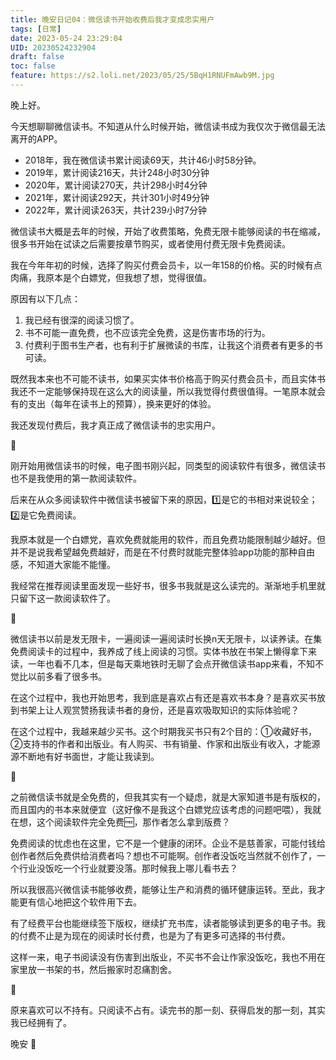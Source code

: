 ```yaml
---
title: 晚安日记04：微信读书开始收费后我才变成忠实用户
tags: [日常]
date: 2023-05-24 23:29:04
UID: 20230524232904
draft: false
toc: false
feature: https://s2.loli.net/2023/05/25/5BqH1RNUFmAwb9M.jpg
---
```


晚上好。

今天想聊聊微信读书。不知道从什么时候开始，微信读书成为我仅次于微信最无法离开的APP。

- 2018年，我在微信读书累计阅读69天，共计46小时58分钟。
- 2019年，累计阅读216天，共计248小时30分钟
- 2020年，累计阅读270天，共计298小时4分钟
- 2021年，累计阅读292天，共计301小时49分钟
- 2022年，累计阅读263天，共计239小时7分钟

微信读书大概是去年的时候，开始了收费策略，免费无限卡能够阅读的书在缩减，很多书开始在试读之后需要按章节购买，或者使用付费无限卡免费阅读。

我在今年年初的时候，选择了购买付费会员卡，以一年158的价格。买的时候有点肉痛，我原本是个白嫖党，但我想了想，觉得很值。

<!--more-->

原因有以下几点：
1. 我已经有很深的阅读习惯了。
2. 书不可能一直免费，也不应该完全免费，这是伤害市场的行为。
3. 付费利于图书生产者，也有利于扩展微读的书库，让我这个消费者有更多的书可读。

既然我本来也不可能不读书，如果买实体书价格高于购买付费会员卡，而且实体书我还不一定能够保持现在这么大的阅读量，所以我觉得付费很值得。一笔原本就会有的支出（每年在读书上的预算），换来更好的体验。

我还发现付费后，我才真正成了微信读书的忠实用户。

🌲

刚开始用微信读书的时候，电子图书刚兴起，同类型的阅读软件有很多，微信读书也不是我使用的第一款阅读软件。

后来在从众多阅读软件中微信读书被留下来的原因，1️⃣是它的书相对来说较全；2️⃣是它免费阅读。

我原本就是一个白嫖党，喜欢免费就能用的软件，而且免费功能限制越少越好。但并不是说我希望越免费越好，而是在不付费时就能完整体验app功能的那种自由感，不知道大家能不能懂。

我经常在推荐阅读里面发现一些好书，很多书我就是这么读完的。渐渐地手机里就只留下这一款阅读软件了。

🌲

微信读书以前是发无限卡，一遍阅读一遍阅读时长换n天无限卡，以读养读。在集免费阅读卡的过程中，我养成了线上阅读的习惯。实体书放在书架上懒得拿下来读，一年也看不几本，但是每天乘地铁时无聊了会点开微信读书app来看，不知不觉比以前多看了很多书。

在这个过程中，我也开始思考，我到底是喜欢占有还是喜欢书本身？是喜欢买书放到书架上让人观赏赞扬我读书者的身份，还是喜欢吸取知识的实际体验呢？

在这个过程中，我越来越少买书。这个时期我买书只有2个目的：①收藏好书，②支持书的作者和出版业。有人购买、书有销量、作家和出版业有收入，才能源源不断地有好书面世，才能让我读到。

🌲

之前微信读书就是全免费的，但我其实有一个疑虑，就是大家知道书是有版权的，而且国内的书本来就便宜（这好像不是我这个白嫖党应该考虑的问题吧喂），我就在想，这个阅读软件完全免费🆓，那作者怎么拿到版费？

免费阅读的忧虑也在这里，它不是一个健康的闭环。企业不是慈善家，可能付钱给创作者然后免费供给消费者吗？想也不可能啊。创作者没饭吃当然就不创作了，一个行业没饭吃一个行业就要没落。那时候我上哪儿看书去？

所以我很高兴微信读书能够收费，能够让生产和消费的循环健康运转。至此，我才能更有信心地把这个软件用下去。

有了经费平台也能继续签下版权，继续扩充书库，读者能够读到更多的电子书。我的付费不止是为现在的阅读时长付费，也是为了有更多可选择的书付费。

这样一来，电子书阅读没有伤害到出版业，不买书不会让作家没饭吃，我也不用在家里放一书架的书，然后搬家时忍痛割舍。

🌲

原来喜欢可以不持有。只阅读不占有。读完书的那一刻、获得启发的那一刻，其实我已经拥有了。

晚安 🌛